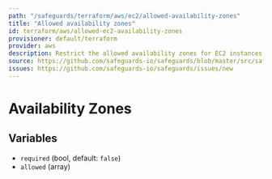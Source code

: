 ```yaml
---
path: "/safeguards/terraform/aws/ec2/allowed-availability-zones"
title: "Allowed availability zones"
id: terraform/aws/allowed-ec2-availability-zones
provisioner: default/terraform
provider: aws
description: Restrict the allowed availability zones for EC2 instances
source: https://github.com/safeguards-io/safeguards/blob/master/src/safeguards/terraform/aws/allowed-ec2-availability-zones.js
issues: https://github.com/safeguards-io/safeguards/issues/new
---
```


# Availability Zones

## Variables
- `required` (bool, default: `false`)
- `allowed` (array)